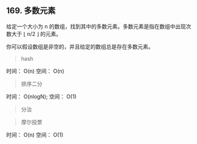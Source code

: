 ## 169. 多数元素

给定一个大小为 n 的数组，找到其中的多数元素。多数元素是指在数组中出现次数大于 ⌊ n/2 ⌋ 的元素。

你可以假设数组是非空的，并且给定的数组总是存在多数元素。

> hash

时间： O(n)
空间： O(n)

> 排序二分

时间： O(nlogN);
空间： O(1)

> 分治

> 摩尔投票

时间： O(n)
空间： O(1)